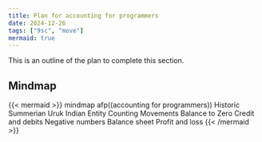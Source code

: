 ```yaml
---
title: Plan for accounting for programmers
date: 2024-12-26
tags: ["9sc", "move"]
mermaid: true
---
```


This is an outline of the plan to complete this section.

## Mindmap

{{< mermaid >}}
mindmap
  afp((accounting for programmers))
    Historic
      Summerian Uruk
      Indian
    Entity
    Counting
    Movements
      Balance to Zero
      Credit and debits
      Negative numbers
    Balance sheet
    Profit and loss
{{< /mermaid >}}
